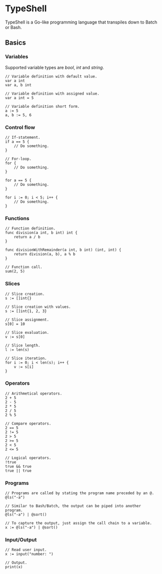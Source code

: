 # TypeShell
TypeShell is a Go-like programming language that transpiles down to Batch or Bash.

## Basics
### Variables
Supported variable types are *bool*, *int* and *string*.

```golang
// Variable definition with default value.
var a int
var a, b int
```

```golang
// Variable definition with assigned value.
var a int = 5
```

```golang
// Variable definition short form.
a := 5
a, b := 5, 6
```

### Control flow
```golang
// If-statement.
if a == 5 {
    // Do something.
}
```

```golang
// For-loop.
for {
    // Do something.
}

for a == 5 {
    // Do something.
}

for i := 0; i < 5; i++ {
    // Do something.
}
```

### Functions
```golang
// Function definition.
func division(a int, b int) int {
    return a / b
}

func divisionWithRemainder(a int, b int) (int, int) {
    return division(a, b), a % b
}
```

```golang
// Function call.
sum(2, 5)
```

### Slices
```golang
// Slice creation.
s := []int{}
```

```golang
// Slice creation with values.
s := []int{1, 2, 3}
```

```golang
// Slice assignment.
s[0] = 10
```

```golang
// Slice evaluation.
v := s[0]
```

```golang
// Slice length.
l := len(s)
```

```golang
// Slice iteration.
for i := 0; i < len(s); i++ {
    v := s[i]
}
```

### Operators
```golang
// Arithmetical operators.
2 + 5
2 - 5
2 * 5
2 / 5
2 % 5
```

```golang
// Compare operators.
2 == 5
2 != 5
2 > 5
2 >= 5
2 < 5
2 <= 5
```

```golang
// Logical operators.
!true
true && true
true || true
```

### Programs
```golang
// Programs are called by stating the program name preceded by an @.
@ls("-a")
```

```golang
// Similar to Bash/Batch, the output can be piped into another program.
@ls("-a") | @sort()
```

```golang
// To capture the output, just assign the call chain to a variable.
x := @ls("-a") | @sort()
```

### Input/Output
```golang
// Read user input.
x := input("number: ")
```

```golang
// Output.
print(x)
```
